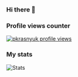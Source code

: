 ### Hi there 👋

<!--
**pkrasnyuk/pkrasnyuk** is a ✨ _special_ ✨ repository because its `README.md` (this file) appears on your GitHub profile.

Here are some ideas to get you started:

- 🔭 I’m currently working on ...
- 🌱 I’m currently learning ...
- 👯 I’m looking to collaborate on ...
- 🤔 I’m looking for help with ...
- 💬 Ask me about ...
- 📫 How to reach me: ...
- 😄 Pronouns: ...
- ⚡ Fun fact: ...
-->

### Profile views counter

[![pkrasnyuk profile views](https://u8views.com/api/v1/github/profiles/5937398/views/day-week-month-total-count.svg)](https://u8views.com/github/pkrasnyuk)


### My stats

![Stats](https://myreadme.vercel.app/api/embed/pkrasnyuk?panels=userstatistics,toprepositories,toplanguages,commitgraph)
